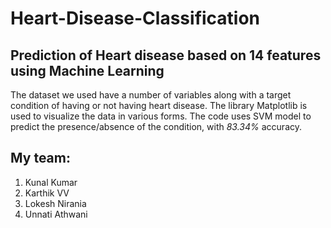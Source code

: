 # Heart-Disease-Classification
## Prediction of Heart disease based on 14 features using Machine Learning


The dataset we used have a number of variables along with a target condition of having or not having heart disease.
The library Matplotlib is used to visualize the data in various forms.
The code uses SVM model to predict the presence/absence of the condition, with *83.34%* accuracy.

## My team:
  1. Kunal Kumar
  2. Karthik VV
  3. Lokesh Nirania
  4. Unnati Athwani



